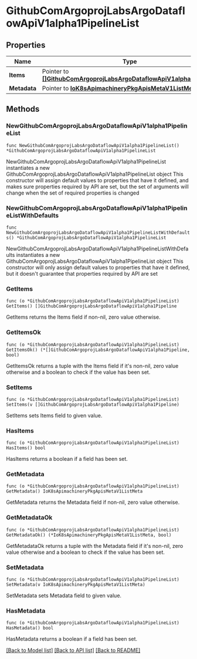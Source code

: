# GithubComArgoprojLabsArgoDataflowApiV1alpha1PipelineList

## Properties

Name | Type | Description | Notes
------------ | ------------- | ------------- | -------------
**Items** | Pointer to [**[]GithubComArgoprojLabsArgoDataflowApiV1alpha1Pipeline**](GithubComArgoprojLabsArgoDataflowApiV1alpha1Pipeline.md) |  | [optional] 
**Metadata** | Pointer to [**IoK8sApimachineryPkgApisMetaV1ListMeta**](IoK8sApimachineryPkgApisMetaV1ListMeta.md) |  | [optional] 

## Methods

### NewGithubComArgoprojLabsArgoDataflowApiV1alpha1PipelineList

`func NewGithubComArgoprojLabsArgoDataflowApiV1alpha1PipelineList() *GithubComArgoprojLabsArgoDataflowApiV1alpha1PipelineList`

NewGithubComArgoprojLabsArgoDataflowApiV1alpha1PipelineList instantiates a new GithubComArgoprojLabsArgoDataflowApiV1alpha1PipelineList object
This constructor will assign default values to properties that have it defined,
and makes sure properties required by API are set, but the set of arguments
will change when the set of required properties is changed

### NewGithubComArgoprojLabsArgoDataflowApiV1alpha1PipelineListWithDefaults

`func NewGithubComArgoprojLabsArgoDataflowApiV1alpha1PipelineListWithDefaults() *GithubComArgoprojLabsArgoDataflowApiV1alpha1PipelineList`

NewGithubComArgoprojLabsArgoDataflowApiV1alpha1PipelineListWithDefaults instantiates a new GithubComArgoprojLabsArgoDataflowApiV1alpha1PipelineList object
This constructor will only assign default values to properties that have it defined,
but it doesn't guarantee that properties required by API are set

### GetItems

`func (o *GithubComArgoprojLabsArgoDataflowApiV1alpha1PipelineList) GetItems() []GithubComArgoprojLabsArgoDataflowApiV1alpha1Pipeline`

GetItems returns the Items field if non-nil, zero value otherwise.

### GetItemsOk

`func (o *GithubComArgoprojLabsArgoDataflowApiV1alpha1PipelineList) GetItemsOk() (*[]GithubComArgoprojLabsArgoDataflowApiV1alpha1Pipeline, bool)`

GetItemsOk returns a tuple with the Items field if it's non-nil, zero value otherwise
and a boolean to check if the value has been set.

### SetItems

`func (o *GithubComArgoprojLabsArgoDataflowApiV1alpha1PipelineList) SetItems(v []GithubComArgoprojLabsArgoDataflowApiV1alpha1Pipeline)`

SetItems sets Items field to given value.

### HasItems

`func (o *GithubComArgoprojLabsArgoDataflowApiV1alpha1PipelineList) HasItems() bool`

HasItems returns a boolean if a field has been set.

### GetMetadata

`func (o *GithubComArgoprojLabsArgoDataflowApiV1alpha1PipelineList) GetMetadata() IoK8sApimachineryPkgApisMetaV1ListMeta`

GetMetadata returns the Metadata field if non-nil, zero value otherwise.

### GetMetadataOk

`func (o *GithubComArgoprojLabsArgoDataflowApiV1alpha1PipelineList) GetMetadataOk() (*IoK8sApimachineryPkgApisMetaV1ListMeta, bool)`

GetMetadataOk returns a tuple with the Metadata field if it's non-nil, zero value otherwise
and a boolean to check if the value has been set.

### SetMetadata

`func (o *GithubComArgoprojLabsArgoDataflowApiV1alpha1PipelineList) SetMetadata(v IoK8sApimachineryPkgApisMetaV1ListMeta)`

SetMetadata sets Metadata field to given value.

### HasMetadata

`func (o *GithubComArgoprojLabsArgoDataflowApiV1alpha1PipelineList) HasMetadata() bool`

HasMetadata returns a boolean if a field has been set.


[[Back to Model list]](../README.md#documentation-for-models) [[Back to API list]](../README.md#documentation-for-api-endpoints) [[Back to README]](../README.md)


